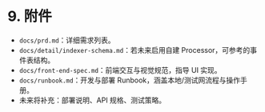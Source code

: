 # 9. 附件
- `docs/prd.md`：详细需求列表。
- `docs/detail/indexer-schema.md`：若未来启用自建 Processor，可参考的事件表结构。
- `docs/front-end-spec.md`：前端交互与视觉规范，指导 UI 实现。
- `docs/runbook.md`：开发与部署 Runbook，涵盖本地/测试网流程与操作手册。
- 未来将补充：部署说明、API 规格、测试策略。
